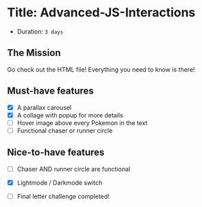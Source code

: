 # Title: Advanced-JS-Interactions
- Duration: `3 days`

## The Mission
Go check out the HTML file! Everything you need to know is there!

## Must-have features
- [x] A parallax carousel 
- [x] A collage with popup for more details
- [ ] Hover image above every Pokemon in the text
- [ ] Functional chaser or runner circle

## Nice-to-have features
- [ ] Chaser AND runner circle are functional
- [x] Lightmode / Darkmode switch
- [ ] Final letter challenge completed!

